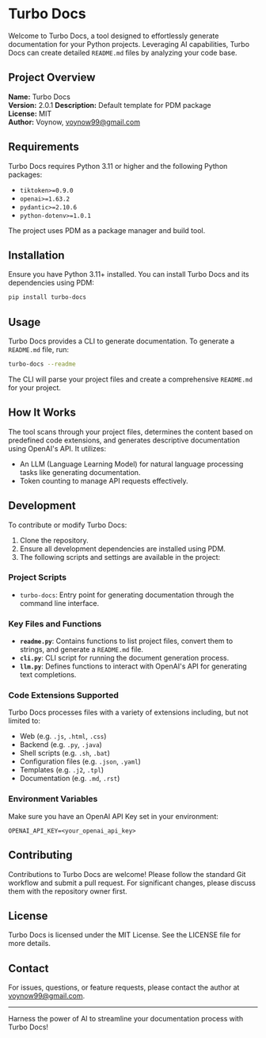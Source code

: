 # Turbo Docs

Welcome to Turbo Docs, a tool designed to effortlessly generate documentation for your Python projects. Leveraging AI capabilities, Turbo Docs can create detailed `README.md` files by analyzing your code base.

## Project Overview

**Name:** Turbo Docs  
**Version:** 2.0.1 
**Description:** Default template for PDM package  
**License:** MIT  
**Author:** Voynow, [voynow99@gmail.com](mailto:voynow99@gmail.com)

## Requirements

Turbo Docs requires Python 3.11 or higher and the following Python packages:

- `tiktoken>=0.9.0`
- `openai>=1.63.2`
- `pydantic>=2.10.6`
- `python-dotenv>=1.0.1`

The project uses PDM as a package manager and build tool.

## Installation

Ensure you have Python 3.11+ installed. You can install Turbo Docs and its dependencies using PDM:

```bash
pip install turbo-docs
```

## Usage

Turbo Docs provides a CLI to generate documentation. To generate a `README.md` file, run:

```bash
turbo-docs --readme
```

The CLI will parse your project files and create a comprehensive `README.md` for your project.

## How It Works

The tool scans through your project files, determines the content based on predefined code extensions, and generates descriptive documentation using OpenAI's API. It utilizes:

- An LLM (Language Learning Model) for natural language processing tasks like generating documentation.
- Token counting to manage API requests effectively.

## Development

To contribute or modify Turbo Docs:

1. Clone the repository.
2. Ensure all development dependencies are installed using PDM.
3. The following scripts and settings are available in the project:

### Project Scripts

- `turbo-docs`: Entry point for generating documentation through the command line interface.

### Key Files and Functions

- **`readme.py`**: Contains functions to list project files, convert them to strings, and generate a `README.md` file.
- **`cli.py`**: CLI script for running the document generation process.
- **`llm.py`**: Defines functions to interact with OpenAI's API for generating text completions.

### Code Extensions Supported

Turbo Docs processes files with a variety of extensions including, but not limited to:

- Web (e.g. `.js`, `.html`, `.css`)
- Backend (e.g. `.py`, `.java`)
- Shell scripts (e.g. `.sh`, `.bat`)
- Configuration files (e.g. `.json`, `.yaml`)
- Templates (e.g. `.j2`, `.tpl`)
- Documentation (e.g. `.md`, `.rst`)

### Environment Variables

Make sure you have an OpenAI API Key set in your environment:

```
OPENAI_API_KEY=<your_openai_api_key>
```

## Contributing

Contributions to Turbo Docs are welcome! Please follow the standard Git workflow and submit a pull request. For significant changes, please discuss them with the repository owner first.

## License

Turbo Docs is licensed under the MIT License. See the LICENSE file for more details.

## Contact

For issues, questions, or feature requests, please contact the author at [voynow99@gmail.com](mailto:voynow99@gmail.com).

---

Harness the power of AI to streamline your documentation process with Turbo Docs!